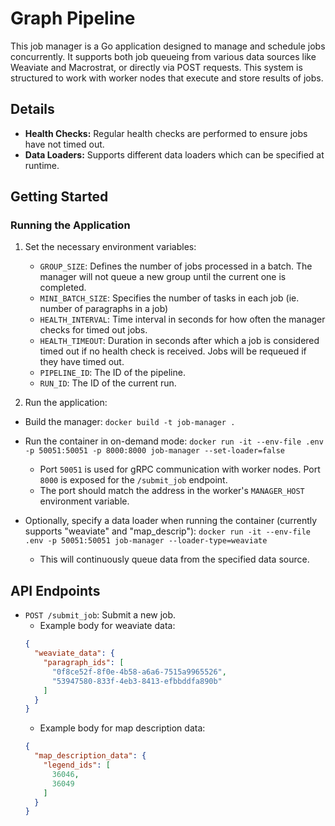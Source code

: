 # Graph Pipeline

This job manager is a Go application designed to manage and schedule jobs concurrently. 
It supports both job queueing from various data sources like Weaviate and Macrostrat, or directly via POST requests. 
This system is structured to work with worker nodes that execute and store results of jobs.

## Details
- **Health Checks:** Regular health checks are performed to ensure jobs have not timed out. 
- **Data Loaders:** Supports different data loaders which can be specified at runtime. 

## Getting Started

### Running the Application

1. Set the necessary environment variables:
   - `GROUP_SIZE`: Defines the number of jobs processed in a batch. The manager will not queue a new group until the current one is completed.
   - `MINI_BATCH_SIZE`: Specifies the number of tasks in each job (ie. number of paragraphs in a job)
   - `HEALTH_INTERVAL`: Time interval in seconds for how often the manager checks for timed out jobs.
   - `HEALTH_TIMEOUT`: Duration in seconds after which a job is considered timed out if no health check is received. Jobs will be requeued if they have timed out.
   - `PIPELINE_ID`: The ID of the pipeline. 
   - `RUN_ID`: The ID of the current run.

2. Run the application:
  - Build the manager:
```docker build -t job-manager .```
  - Run the container in on-demand mode:
```docker run -it --env-file .env -p 50051:50051 -p 8000:8000 job-manager --set-loader=false```

    - Port `50051` is used for gRPC communication with worker nodes. Port `8000` is exposed for the `/submit_job` endpoint.
    - The port should match the address in the worker's `MANAGER_HOST` environment variable.

  - Optionally, specify a data loader when running the container (currently supports "weaviate" and "map_descrip"):
```docker run -it --env-file .env -p 50051:50051 job-manager --loader-type=weaviate```

    - This will continuously queue data from the specified data source.

## API Endpoints

- `POST /submit_job`: Submit a new job.
  - Example body for weaviate data:
  ```json
  {
    "weaviate_data": {
      "paragraph_ids": [
        "0f8ce52f-8f0e-4b58-a6a6-7515a9965526",
        "53947580-833f-4eb3-8413-efbbddfa890b"
      ]
    }
  }
  ```
  - Example body for map description data:
  ```json
  {
    "map_description_data": {
      "legend_ids": [
        36046,
        36049
      ]
    }
  }
  ```
